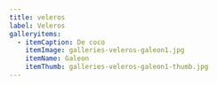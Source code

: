 ```yaml
---
title: veleros
label: Veleros
galleryitems:
  - itemCaption: De coco
    itemImage: galleries-veleros-galeon1.jpg
    itemName: Galeon
    itemThumb: galleries-veleros-galeon1-thumb.jpg
---
```


